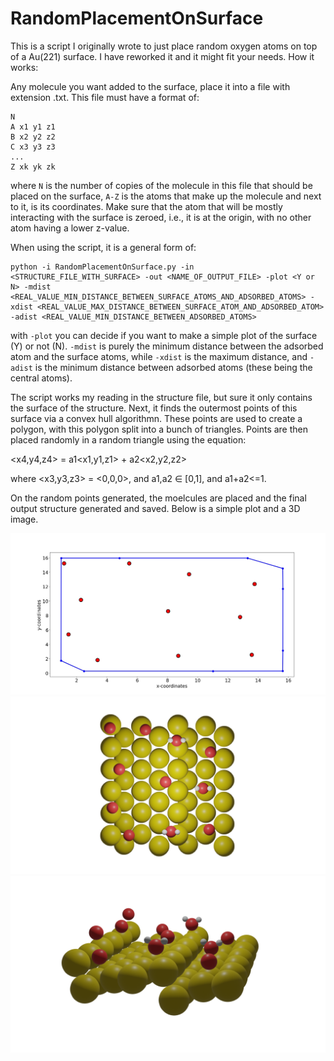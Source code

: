 # RandomPlacementOnSurface

This is a script I originally wrote to just place random oxygen atoms on top of a Au(221) surface. I have reworked it and it might fit your needs. How it works:

Any molecule you want added to the surface, place it into a file with extension .txt. This file must have a format of:
```
N
A x1 y1 z1
B x2 y2 z2
C x3 y3 z3
...
Z xk yk zk
```

where ```N``` is the number of copies of the molecule in this file that should be placed on the surface, ```A-Z``` is the atoms that make up the molecule and next to it, is its coordinates. Make sure that the atom that will be mostly interacting with the surface is zeroed, i.e., it is at the origin, with no other atom having a lower z-value.

When using the script, it is a general form of:

```
python -i RandomPlacementOnSurface.py -in <STRUCTURE_FILE_WITH_SURFACE> -out <NAME_OF_OUTPUT_FILE> -plot <Y or N> -mdist <REAL_VALUE_MIN_DISTANCE_BETWEEN_SURFACE_ATOMS_AND_ADSORBED_ATOMS> -xdist <REAL_VALUE_MAX_DISTANCE_BETWEEN_SURFACE_ATOM_AND_ADSORBED_ATOM> -adist <REAL_VALUE_MIN_DISTANCE_BETWEEN_ADSORBED_ATOMS>
```

with ```-plot``` you can decide if you want to make a simple plot of the surface (Y) or not (N). ```-mdist``` is purely the minimum distance between the adsorbed atom and the surface atoms, while ```-xdist``` is the maximum distance, and ```-adist``` is the minimum distance between adsorbed atoms (these being the central atoms). 

The script works my reading in the structure file, but sure it only contains the surface of the structure. Next, it finds the outermost points of this surface via a convex hull algorithmn. These points are used to create a polygon, with this polygon split into a bunch of triangles. Points are then placed randomly in a random triangle using the equation:

<x4,y4,z4> = a1<x1,y1,z1> + a2<x2,y2,z2>

where <x3,y3,z3> = <0,0,0>, and a1,a2 ∈ [0,1], and a1+a2<=1.

On the random points generated, the moelcules are placed and the final output structure generated and saved. Below is a simple plot and a 3D image.

![Polygon Surface with Adsorbed Points](https://raw.githubusercontent.com/lenardcarroll/RandomPlacementOnSurface/main/plotSurface.jpg "Polygon Surface with Adsorbed Points")
![Surface with adsorbed molecules](https://raw.githubusercontent.com/lenardcarroll/RandomPlacementOnSurface/main/Example13D.png "Surface with adsorbed molecules")
![Surface with adsorbed molecules - Part2](https://raw.githubusercontent.com/lenardcarroll/RandomPlacementOnSurface/main/Example23D.png "Surface with adsorbed molecules - Different angle")

